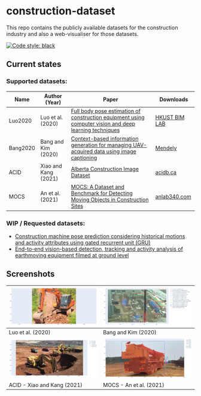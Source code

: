 # construction-dataset

This repo contains the publicly available datasets for the construction industry and also a web-visualiser for those
datasets.

[![Code style: black](https://img.shields.io/badge/code%20style-black-000000.svg)](https://github.com/psf/black)

## Current states

### Supported datasets:

| Name     | Author (Year)        | Paper                                                                                                                                                  | Downloads                                                                         |
|----------|----------------------|--------------------------------------------------------------------------------------------------------------------------------------------------------|-----------------------------------------------------------------------------------|
| Luo2020  | Luo et al. (2020)    | [Full body pose estimation of construction equipment using computer vision and deep learning techniques](https://doi.org/10.1016/j.autcon.2019.103016) | [HKUST BIM LAB](https://hkustbimlab.github.io/)                                   |
| Bang2020 | Bang and Kim (2020)  | [Context-based information generation for managing UAV-acquired data using image captioning](https://doi.org/10.1016/j.autcon.2020.103116)             | [Mendely](https://data.mendeley.com/datasets/4h68fmktwh/1)                        |
| ACID     | Xiao and Kang (2021) | [Alberta Construction Image Dataset](https://doi.org/10.1061/(asce)cp.1943-5487.0000945)                                                               | [acidb.ca](https://www.acidb.ca/)                                                 |
| MOCS     | An et al. (2021)     | [MOCS: A Dataset and Benchmark for Detecting Moving Objects in Construction Sites](https://doi.org/10.1016/j.autcon.2020.103482)                       | [anlab340.com](http://www.anlab340.com/Archives/IndexArctype/index/t_id/17.html/) |

### WIP / Requested datasets:

- [Construction machine pose prediction considering historical motions and activity attributes using gated recurrent unit (GRU)](https://doi.org/10.1016/j.autcon.2020.103444)
- [End-to-end vision-based detection, tracking and activity analysis of earthmoving equipment filmed at ground level](https://doi.org/10.1016/j.autcon.2019.04.006)

## Screenshots

| ![](/screenshots/luo2020.png?raw=true) | ![](/screenshots/bang2020.png?raw=true) |
|----------------------------------------|-----------------------------------------|
| Luo et al. (2020)                      | Bang and Kim (2020)                     |
| ![](screenshots/ACID.png?raw=true)     | ![](/screenshots/MOCS.png?raw=true)     |
| ACID - Xiao and Kang (2021)            | MOCS - An et al. (2021)                 |